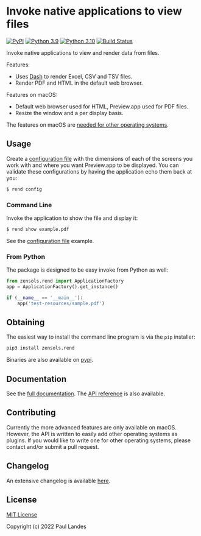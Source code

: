 # Invoke native applications to view files

[![PyPI][pypi-badge]][pypi-link]
[![Python 3.9][python39-badge]][python39-link]
[![Python 3.10][python310-badge]][python310-link]
[![Build Status][build-badge]][build-link]

Invoke native applications to view and render data from files.

Features:
- Uses [Dash] to render Excel, CSV and TSV files.
- Render PDF and HTML in the default web browser.

Features on macOS:
- Default web browser used for HTML, Preview.app used for PDF files.
- Resize the window and a per display basis.

The features on macOS are [needed for other operating systems](#contributing).


## Usage

Create a [configuration file] with the dimensions of each of the screens you
work with and where you want Preview.app to be displayed.  You can validate
these configurations by having the application echo them back at you:

```bash
$ rend config
```


### Command Line

Invoke the application to show the file and display it:

```bash
$ rend show example.pdf
```

See the [configuration file] example.


### From Python

The package is designed to be easy invoke from Python as well:
```python
from zensols.rend import ApplicationFactory
app = ApplicationFactory().get_instance()

if (__name__ == '__main__'):
    app('test-resources/sample.pdf')
```


## Obtaining

The easiest way to install the command line program is via the `pip` installer:
```bash
pip3 install zensols.rend
```

Binaries are also available on [pypi].


## Documentation

See the [full documentation](https://plandes.github.io/rend/index.html).
The [API reference](https://plandes.github.io/rend/api.html) is also
available.


## Contributing

Currently the more advanced features are only available on macOS.  However, the
API is written to easily add other operating systems as plugins.  If you would
like to write one for other operating systems, please contact and/or submit a
pull request.


## Changelog

An extensive changelog is available [here](CHANGELOG.md).


## License

[MIT License](LICENSE.md)

Copyright (c) 2022 Paul Landes


<!-- links -->
[pypi]: https://pypi.org/project/zensols.rend/
[pypi-link]: https://pypi.python.org/pypi/zensols.rend
[pypi-badge]: https://img.shields.io/pypi/v/zensols.rend.svg
[python39-badge]: https://img.shields.io/badge/python-3.9-blue.svg
[python39-link]: https://www.python.org/downloads/release/python-390
[python310-badge]: https://img.shields.io/badge/python-3.10-blue.svg
[python310-link]: https://www.python.org/downloads/release/python-310
[build-badge]: https://github.com/plandes/rend/workflows/CI/badge.svg
[build-link]: https://github.com/plandes/rend/actions

[configuration file]: test-resources/rend.conf
[Dash]: https://plotly.com/dash/
